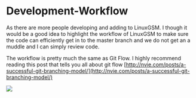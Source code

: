 # Development-Workflow

As there are more people developing and adding to LinuxGSM. I though it would be a good idea to highlight the workflow of LinuxGSM to make sure the code can efficiently get in to the master branch and we do not get an a muddle and I can simply review code.

The workflow is pretty much the same as Git Flow. I highly recommend reading this post that tells you all about git flow [http://nvie.com/posts/a-successful-git-branching-model/](http://nvie.com/posts/a-successful-git-branching-model/)

![](http://i.imgur.com/5Gw6kcb.jpg)

